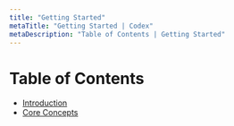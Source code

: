 ```yaml
---
title: "Getting Started"
metaTitle: "Getting Started | Codex"
metaDescription: "Table of Contents | Getting Started"
---
```


# Table of Contents

* [Introduction](/getting-started/1-index)
* [Core Concepts](/getting-started/core-concepts)